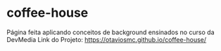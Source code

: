 # coffee-house
Página feita aplicando conceitos de background ensinados no curso da DevMedia
Link do Projeto: https://otaviosmc.github.io/coffee-house/
